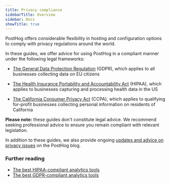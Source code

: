 ```yaml
---
title: Privacy compliance
sidebarTitle: Overview
sidebar: Docs
showTitle: true
---
```


PostHog offers considerable flexibility in hosting and configuration options to comply with privacy regulations around the world.

In these guides, we offer advice for using PostHog in a compliant manner under the following legal frameworks:

- [The General Data Protection Regulation](/docs/privacy/gdpr-compliance/) (GDPR), which applies to all businesses collecting data on EU citizens

- [The Health Insurance Portability and Accountability Act](/docs/privacy/hipaa-compliance/) (HIPAA), which applies to businesses capturing and processing health data in the US

- [The California Consumer Privacy Act](/docs/privacy/ccpa-compliance/) (CCPA), which applies to qualifying for-profit businesses collecting personal information on residents of California

**Please note:** these guides don't constitute legal advice. We recommend seeking professional advice to ensure you remain compliant with relevant legislation.

In addition to these guides, we also provide ongoing [updates and advice on privacy issues](/blog/categories/privacy) on the PostHog blog.

### Further reading

- [The best HIPAA-compliant analytics tools](/blog/best-hipaa-compliant-analytics-tools/)
- [The best GDPR-compliant analytics tools](/blog/best-gdpr-compliant-analytics-tools/)